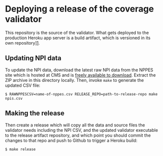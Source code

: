 Deploying a release of the coverage validator
=============================================

This repository is the source of the validator. What gets deployed to the
production Heroku app server is a build artifact, which is versioned in its own
repository][1].

Updating NPI data
------------------

To update the NPI data, download the latest raw NPI data from the NPPES site
which is hosted at CMS and is [freely available to download][npi_files].
Extract the ZIP archive in this directory locally. Then, invoke `make` to
generate the updated CSV file:

``` shell
$ RAWNPPESCSV=name-of-nppes.csv RELEASE_REPO=path-to-release-repo make npis.csv
```

Making the release
------------------

Then create a release which will copy all the data and source files the
validator needs including the NPI CSV, and the updated validator executable to
the release artifact repository, and which point you should commit the changes
to that repo and push to Github to trigger a Heroku build:

``` shell
$ make release
```

[1]: https://github.com/adhocteam/coverage-validator-release
[npi_files]: http://download.cms.gov/nppes/NPI_Files.html
